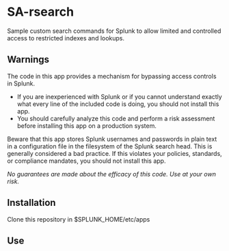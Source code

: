 # SA-rsearch
Sample custom search commands for Splunk to allow limited and controlled access to restricted indexes and lookups.

## Warnings
The code in this app provides a mechanism for bypassing access controls in Splunk. 

* If you are inexperienced with Splunk or if you cannot understand exactly what every line of the included code is doing, you should not install this app. 
* You should carefully analyze this code and perform a risk assessment before installing this app on a production system. 

Beware that this app stores Splunk usernames and passwords in plain text in a configuration file in the filesystem of the Splunk search head. This is generally considered a bad practice. If this violates your policies, standards, or compliance mandates, you should not install this app.


*No guarantees are made about the efficacy of this code. Use at your own risk.*


## Installation
Clone this repository in $SPLUNK_HOME/etc/apps



## Use
